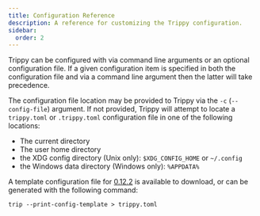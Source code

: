 ```yaml
---
title: Configuration Reference
description: A reference for customizing the Trippy configuration.
sidebar:
  order: 2
---
```


Trippy can be configured with via command line arguments or an optional configuration file. If a given configuration
item is specified in both the configuration file and via a command line argument then the latter will take precedence.

The configuration file location may be provided to Trippy via the `-c` (`--config-file`) argument. If not provided,
Trippy will attempt to locate a `trippy.toml` or `.trippy.toml` configuration file in one of the following locations:

- The current directory
- The user home directory
- the XDG config directory (Unix only): `$XDG_CONFIG_HOME` or `~/.config`
- the Windows data directory (Windows only): `%APPDATA%`

A template configuration file
for [0.12.2](https://github.com/fujiapple852/trippy/blob/0.12.2/trippy-config-sample.toml) is available to
download, or can be generated with the following command:

```shell
trip --print-config-template > trippy.toml
```
